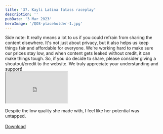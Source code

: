 ```yaml
---
title: '37. Kayli Latina fatass raceplay'
description: ''
pubDate: '3 Mar 2023'
heroImage: '/QOS-placeholder-1.jpg'
---
```

<div class="video_paragraph_header"> Side note: It really means a lot to us if you could refrain from sharing the content elsewhere. It's not just about privacy, but it also helps us keep things fair and affordable for everyone. We're working hard to make sure our prices stay low, and when content gets leaked without credit, it can make things tough. So, if you do decide to share, please consider giving a shoutout/credit to the website. We truly appreciate your understanding and support!</div>

<iframe src="https://drive.google.com/file/d/1cSicsOcqB0a81ktDOvf8TnCTVxpe3q7j/preview" width="200" height="100" allow="autoplay" allowfullscreen="allowfullscreen"></iframe>

Despite the low quality she made with, I feel like her potential was untapped.
<br>
<br>
<a class="read_more" href="https://drive.google.com/file/d/1cSicsOcqB0a81ktDOvf8TnCTVxpe3q7j/view?usp=sharing">Download</a>